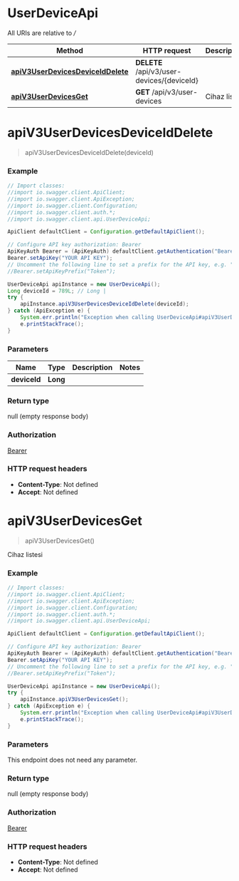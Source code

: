 # UserDeviceApi

All URIs are relative to */*

Method | HTTP request | Description
------------- | ------------- | -------------
[**apiV3UserDevicesDeviceIdDelete**](UserDeviceApi.md#apiV3UserDevicesDeviceIdDelete) | **DELETE** /api/v3/user-devices/{deviceId} | 
[**apiV3UserDevicesGet**](UserDeviceApi.md#apiV3UserDevicesGet) | **GET** /api/v3/user-devices | Cihaz listesi

<a name="apiV3UserDevicesDeviceIdDelete"></a>
# **apiV3UserDevicesDeviceIdDelete**
> apiV3UserDevicesDeviceIdDelete(deviceId)



### Example
```java
// Import classes:
//import io.swagger.client.ApiClient;
//import io.swagger.client.ApiException;
//import io.swagger.client.Configuration;
//import io.swagger.client.auth.*;
//import io.swagger.client.api.UserDeviceApi;

ApiClient defaultClient = Configuration.getDefaultApiClient();

// Configure API key authorization: Bearer
ApiKeyAuth Bearer = (ApiKeyAuth) defaultClient.getAuthentication("Bearer");
Bearer.setApiKey("YOUR API KEY");
// Uncomment the following line to set a prefix for the API key, e.g. "Token" (defaults to null)
//Bearer.setApiKeyPrefix("Token");

UserDeviceApi apiInstance = new UserDeviceApi();
Long deviceId = 789L; // Long | 
try {
    apiInstance.apiV3UserDevicesDeviceIdDelete(deviceId);
} catch (ApiException e) {
    System.err.println("Exception when calling UserDeviceApi#apiV3UserDevicesDeviceIdDelete");
    e.printStackTrace();
}
```

### Parameters

Name | Type | Description  | Notes
------------- | ------------- | ------------- | -------------
 **deviceId** | **Long**|  |

### Return type

null (empty response body)

### Authorization

[Bearer](../README.md#Bearer)

### HTTP request headers

 - **Content-Type**: Not defined
 - **Accept**: Not defined

<a name="apiV3UserDevicesGet"></a>
# **apiV3UserDevicesGet**
> apiV3UserDevicesGet()

Cihaz listesi

### Example
```java
// Import classes:
//import io.swagger.client.ApiClient;
//import io.swagger.client.ApiException;
//import io.swagger.client.Configuration;
//import io.swagger.client.auth.*;
//import io.swagger.client.api.UserDeviceApi;

ApiClient defaultClient = Configuration.getDefaultApiClient();

// Configure API key authorization: Bearer
ApiKeyAuth Bearer = (ApiKeyAuth) defaultClient.getAuthentication("Bearer");
Bearer.setApiKey("YOUR API KEY");
// Uncomment the following line to set a prefix for the API key, e.g. "Token" (defaults to null)
//Bearer.setApiKeyPrefix("Token");

UserDeviceApi apiInstance = new UserDeviceApi();
try {
    apiInstance.apiV3UserDevicesGet();
} catch (ApiException e) {
    System.err.println("Exception when calling UserDeviceApi#apiV3UserDevicesGet");
    e.printStackTrace();
}
```

### Parameters
This endpoint does not need any parameter.

### Return type

null (empty response body)

### Authorization

[Bearer](../README.md#Bearer)

### HTTP request headers

 - **Content-Type**: Not defined
 - **Accept**: Not defined

